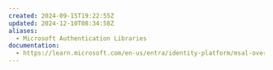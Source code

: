 ```yaml
---
created: 2024-09-15T19:22:55Z
updated: 2024-12-10T08:34:58Z
aliases:
  - Microsoft Authentication Libraries
documentation:
  - https://learn.microsoft.com/en-us/entra/identity-platform/msal-overview
---
```


